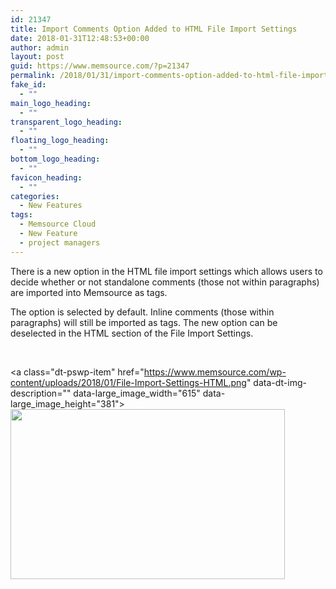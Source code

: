 ```yaml
---
id: 21347
title: Import Comments Option Added to HTML File Import Settings
date: 2018-01-31T12:48:53+00:00
author: admin
layout: post
guid: https://www.memsource.com/?p=21347
permalink: /2018/01/31/import-comments-option-added-to-html-file-import-settings/
fake_id:
  - ""
main_logo_heading:
  - ""
transparent_logo_heading:
  - ""
floating_logo_heading:
  - ""
bottom_logo_heading:
  - ""
favicon_heading:
  - ""
categories:
  - New Features
tags:
  - Memsource Cloud
  - New Feature
  - project managers
---
```

<span style="font-weight: 400;">There is a new option in the HTML file import settings which allows users to decide whether or not standalone comments (those not within paragraphs) are imported into Memsource as tags.</span>

<!--more-->

The option is selected by default. Inline comments (those within paragraphs) will still be imported as tags. The new option can be deselected in the HTML section of the File Import Settings.

&nbsp;

<a class="dt-pswp-item" href="https://www.memsource.com/wp-content/uploads/2018/01/File-Import-Settings-HTML.png" data-dt-img-description="" data-large\_image\_width="615" data-large\_image\_height="381"><img class="alignnone wp-image-21350" src="https://www.memsource.com/wp-content/uploads/2018/01/File-Import-Settings-HTML.png" alt="" width="439" height="272" /></a>